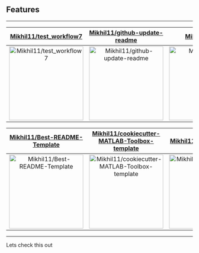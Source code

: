## Features



---

| [Mikhil11/test_workflow7](https://github.com/Mikhil11/test_workflow7) | [Mikhil11/github-update-readme](https://github.com/Mikhil11/github-update-readme) | [Mikhil11/QGIS](https://github.com/Mikhil11/QGIS) |
| :-: | :-: | :-: |
| <a href="https://github.com/Mikhil11/test_workflow7"><img src="https://github.com/Mikhil11/test_workflow7/raw/master/DISPLAY.jpg" alt="Mikhil11/test_workflow7" title="Mikhil11/test_workflow7" width="200" height="200"></a> | <a href="https://github.com/Mikhil11/github-update-readme"><img src="https://github.com/Mikhil11/github-update-readme/raw/master/DISPLAY.jpg" alt="Mikhil11/github-update-readme" title="Mikhil11/github-update-readme" width="200" height="200"></a> | <a href="https://github.com/Mikhil11/QGIS"><img src="https://github.com/Mikhil11/test_workflow7/raw/master/DISPLAY.jpg" alt="Mikhil11/QGIS" title="Mikhil11/QGIS" width="200" height="200"></a> |

| [Mikhil11/Best-README-Template](https://github.com/Mikhil11/Best-README-Template) | [Mikhil11/cookiecutter-MATLAB-Toolbox-template](https://github.com/Mikhil11/cookiecutter-MATLAB-Toolbox-template) | [Mikhil11/test_workflow1](https://github.com/Mikhil11/test_workflow1) |
| :-: | :-: | :-: |
| <a href="https://github.com/Mikhil11/Best-README-Template"><img src="https://github.com/Mikhil11/test_workflow7/raw/master/DISPLAY.jpg" alt="Mikhil11/Best-README-Template" title="Mikhil11/Best-README-Template" width="200" height="200"></a> | <a href="https://github.com/Mikhil11/cookiecutter-MATLAB-Toolbox-template"><img src="https://github.com/Mikhil11/test_workflow7/raw/master/DISPLAY.jpg" alt="Mikhil11/cookiecutter-MATLAB-Toolbox-template" title="Mikhil11/cookiecutter-MATLAB-Toolbox-template" width="200" height="200"></a> | <a href="https://github.com/Mikhil11/test_workflow1"><img src="https://github.com/Mikhil11/test_workflow7/raw/master/DISPLAY.jpg" alt="Mikhil11/test_workflow1" title="Mikhil11/test_workflow1" width="200" height="200"></a> |



---

Lets check this out